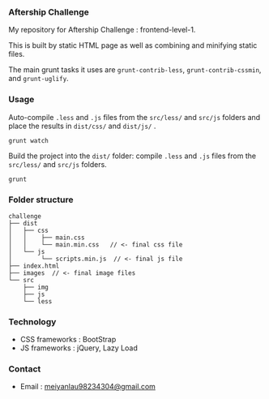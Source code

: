 ### Aftership Challenge

My repository for Aftership Challenge : frontend-level-1.

This is built by static HTML page as well as combining and minifying static files.

The main grunt tasks it uses are `grunt-contrib-less`, `grunt-contrib-cssmin`, and `grunt-uglify`.


### Usage

Auto-compile `.less` and `.js` files from the `src/less/` and `src/js` folders and place the results in `dist/css/` and `dist/js/` .

    grunt watch

Build the project into the `dist/` folder: compile `.less` and `.js` files from the `src/less/` and `src/js` folders.

    grunt


### Folder structure

```
challenge
├── dist 
│ 	├── css
│ 	│	 ├── main.css
│ 	│	 └── main.min.css   // <- final css file
│ 	└── js
│ 		 └── scripts.min.js  // <- final js file
├── index.html
├── images  // <- final image files
└── src 
  	├── img 
  	├── js  
	└── less  
```

### Technology

* CSS frameworks : BootStrap
* JS frameworks : jQuery, Lazy Load 

### Contact

* Email : meiyanlau98234304@gmail.com